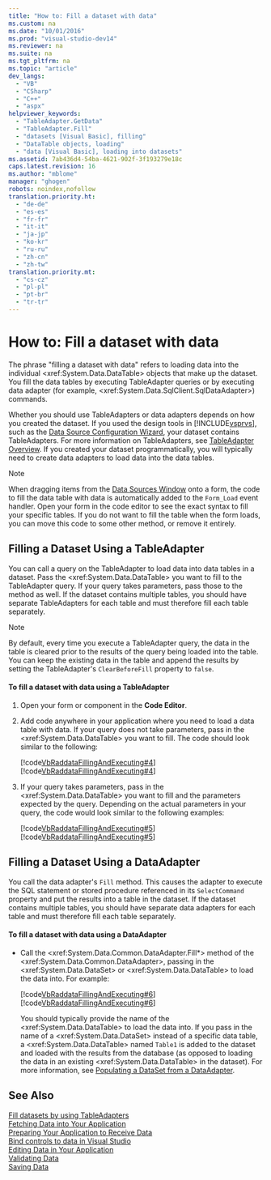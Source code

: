 ```yaml
---
title: "How to: Fill a dataset with data"
ms.custom: na
ms.date: "10/01/2016"
ms.prod: "visual-studio-dev14"
ms.reviewer: na
ms.suite: na
ms.tgt_pltfrm: na
ms.topic: "article"
dev_langs: 
  - "VB"
  - "CSharp"
  - "C++"
  - "aspx"
helpviewer_keywords: 
  - "TableAdapter.GetData"
  - "TableAdapter.Fill"
  - "datasets [Visual Basic], filling"
  - "DataTable objects, loading"
  - "data [Visual Basic], loading into datasets"
ms.assetid: 7ab436d4-54ba-4621-902f-3f193279e18c
caps.latest.revision: 16
ms.author: "mblome"
manager: "ghogen"
robots: noindex,nofollow
translation.priority.ht: 
  - "de-de"
  - "es-es"
  - "fr-fr"
  - "it-it"
  - "ja-jp"
  - "ko-kr"
  - "ru-ru"
  - "zh-cn"
  - "zh-tw"
translation.priority.mt: 
  - "cs-cz"
  - "pl-pl"
  - "pt-br"
  - "tr-tr"
---
```

# How to: Fill a dataset with data
The phrase "filling a dataset with data" refers to loading data into the individual \<xref:System.Data.DataTable> objects that make up the dataset. You fill the data tables by executing TableAdapter queries or by executing data adapter (for example, \<xref:System.Data.SqlClient.SqlDataAdapter>) commands.  
  
 Whether you should use TableAdapters or data adapters depends on how you created the dataset. If you used the design tools in [!INCLUDE[vsprvs](../codequality/includes/vsprvs_md.md)], such as the [Data Source Configuration Wizard](../datatools/media/data-source-configuration-wizard.png), your dataset contains TableAdapters. For more information on TableAdapters, see [TableAdapter Overview](../datatools/tableadapter-overview.md). If you created your dataset programmatically, you will typically need to create data adapters to load data into the data tables.  
  
> [!NOTE]
>  When dragging items from the [Data Sources Window](../Topic/Data%20Sources%20Window.md) onto a form, the code to fill the data table with data is automatically added to the `Form_Load` event handler. Open your form in the code editor to see the exact syntax to fill your specific tables. If you do not want to fill the table when the form loads, you can move this code to some other method, or remove it entirely.  
  
## Filling a Dataset Using a TableAdapter  
 You can call a query on the TableAdapter to load data into data tables in a dataset. Pass the \<xref:System.Data.DataTable> you want to fill to the TableAdapter query. If your query takes parameters, pass those to the method as well. If the dataset contains multiple tables, you should have separate TableAdapters for each table and must therefore fill each table separately.  
  
> [!NOTE]
>  By default, every time you execute a TableAdapter query, the data in the table is cleared prior to the results of the query being loaded into the table. You can keep the existing data in the table and append the results by setting the TableAdapter's `ClearBeforeFill` property to `false`.  
  
#### To fill a dataset with data using a TableAdapter  
  
1.  Open your form or component in the **Code Editor**.  
  
2.  Add code anywhere in your application where you need to load a data table with data. If your query does not take parameters, pass in the \<xref:System.Data.DataTable> you want to fill. The code should look similar to the following:  
  
     [!code[VbRaddataFillingAndExecuting#4](../datatools/codesnippet/CSharp/how-to--fill-a-dataset-with-data_1.cs)]
[!code[VbRaddataFillingAndExecuting#4](../datatools/codesnippet/VisualBasic/how-to--fill-a-dataset-with-data_1.vb)]  
  
3.  If your query takes parameters, pass in the \<xref:System.Data.DataTable> you want to fill and the parameters expected by the query. Depending on the actual parameters in your query, the code would look similar to the following examples:  
  
     [!code[VbRaddataFillingAndExecuting#5](../datatools/codesnippet/CSharp/how-to--fill-a-dataset-with-data_2.cs)]
[!code[VbRaddataFillingAndExecuting#5](../datatools/codesnippet/VisualBasic/how-to--fill-a-dataset-with-data_2.vb)]  
  
## Filling a Dataset Using a DataAdapter  
 You call the data adapter's `Fill` method. This causes the adapter to execute the SQL statement or stored procedure referenced in its `SelectCommand` property and put the results into a table in the dataset. If the dataset contains multiple tables, you should have separate data adapters for each table and must therefore fill each table separately.  
  
#### To fill a dataset with data using a DataAdapter  
  
-   Call the \<xref:System.Data.Common.DataAdapter.Fill*> method of the \<xref:System.Data.Common.DataAdapter>, passing in the \<xref:System.Data.DataSet> or \<xref:System.Data.DataTable> to load the data into. For example:  
  
     [!code[VbRaddataFillingAndExecuting#6](../datatools/codesnippet/CSharp/how-to--fill-a-dataset-with-data_3.cs)]
[!code[VbRaddataFillingAndExecuting#6](../datatools/codesnippet/VisualBasic/how-to--fill-a-dataset-with-data_3.vb)]  
  
     You should typically provide the name of the \<xref:System.Data.DataTable> to load the data into. If you pass in the name of a \<xref:System.Data.DataSet> instead of a specific data table, a \<xref:System.Data.DataTable> named `Table1` is added to the dataset and loaded with the results from the database (as opposed to loading the data in an existing \<xref:System.Data.DataTable> in the dataset). For more information, see [Populating a DataSet from a DataAdapter](../Topic/Populating%20a%20DataSet%20from%20a%20DataAdapter.md).  
  
## See Also  
 [Fill datasets by using TableAdapters](../datatools/fill-datasets-by-using-tableadapters.md)   
 [Fetching Data into Your Application](../datatools/fetching-data-into-your-application.md)   
 [Preparing Your Application to Receive Data](../Topic/Preparing%20Your%20Application%20to%20Receive%20Data.md)   
 [Bind controls to data in Visual Studio](../datatools/bind-controls-to-data-in-visual-studio.md)   
 [Editing Data in Your Application](../datatools/editing-data-in-your-application.md)   
 [Validating Data](../Topic/Validating%20Data.md)   
 [Saving Data](../datatools/saving-data.md)